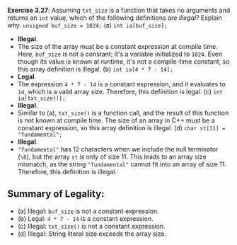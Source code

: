 **Exercise 3.27**: Assuming `txt_size` is a function that takes no arguments and returns an `int` value, which of the following definitions are *illegal*? Explain why.
`unsigned buf_size = 1024;`
(a) `int ia[buf_size];`
* **Illegal**.
* The size of the array must be a constant expression at compile time. Here, `buf_size` is not a constant; it's a variable initialized to `1024`. Even though its value is known at runtime, it's not a compile-time constant, so this array definition is illegal.
(b) `int ia[4 * 7 - 14];`
* **Legal**.
* The expression `4 * 7 - 14` is a constant expression, and it evaluates to `14`, which is a valid array size. Therefore, this definition is legal.
(c) `int ia[txt_size()];`
* **Illegal**.
* Similar to (a), `txt_size()` is a function call, and the result of this function is not known at compile time. The size of an array in C++ must be a constant expression, so this array definition is illegal.
(d) `char st[11] = "fundamental";`
* **Illegal**.
* `"fundamental"` has 12 characters when we include the null terminator (`\0`), but the array `st` is only of size 11. This leads to an array size mismatch, as the string `"fundamental"` cannot fit into an array of size 11. Therefore, this definition is illegal.
## Summary of Legality: 
* (a) Illegal: `buf_size` is not a constant expression.
* (b) Legal: `4 * 7 - 14` is a constant expression.
* (c) Illegal: `txt_size()` is not a constant expression.
* (d) Illegal: String literal size exceeds the array size.
